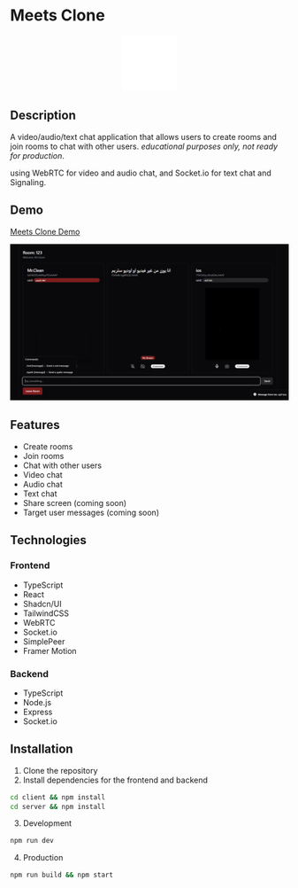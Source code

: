 # Meets Clone 
<center><img src="./docs/logo.gif" width="100" height="100"></img></center>

## Description
A video/audio/text chat application that allows users to create rooms and join rooms to chat with other users.
_educational purposes only, not ready for production_.

using WebRTC for video and audio chat, and Socket.io for text chat and Signaling.

## Demo
[Meets Clone Demo
](https://meets-clone.onrender.com/)
<center><img src="./docs/image.png"></img></center>

## Features
- Create rooms
- Join rooms
- Chat with other users
- Video chat
- Audio chat
- Text chat
- Share screen (coming soon)
- Target user messages (coming soon)

## Technologies
### Frontend
- TypeScript
- React
- Shadcn/UI
- TailwindCSS
- WebRTC
- Socket.io
- SimplePeer
- Framer Motion
  
### Backend
- TypeScript
- Node.js
- Express
- Socket.io

## Installation
1. Clone the repository
2. Install dependencies for the frontend and backend
```bash
cd client && npm install
cd server && npm install
```
3. Development
```bash
npm run dev
```
4. Production
```bash
npm run build && npm start
```
